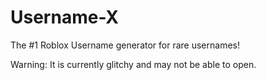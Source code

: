 # Username-X
The #1 Roblox Username generator for rare usernames!


Warning: It is currently glitchy and may not be able to open. 
